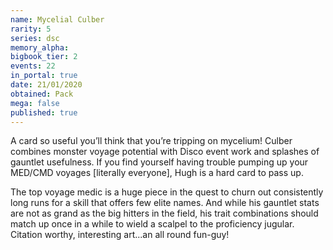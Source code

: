 ```yaml
---
name: Mycelial Culber
rarity: 5
series: dsc
memory_alpha:
bigbook_tier: 2
events: 22
in_portal: true
date: 21/01/2020
obtained: Pack
mega: false
published: true
---
```


A card so useful you’ll think that you’re tripping on mycelium! Culber combines monster voyage potential with Disco event work and splashes of gauntlet usefulness. If you find yourself having trouble pumping up your MED/CMD voyages [literally everyone], Hugh is a hard card to pass up.

The top voyage medic is a huge piece in the quest to churn out consistently long runs for a skill that offers few elite names. And while his gauntlet stats are not as grand as the big hitters in the field, his trait combinations should match up once in a while to wield a scalpel to the proficiency jugular. Citation worthy, interesting art...an all round fun-guy!
